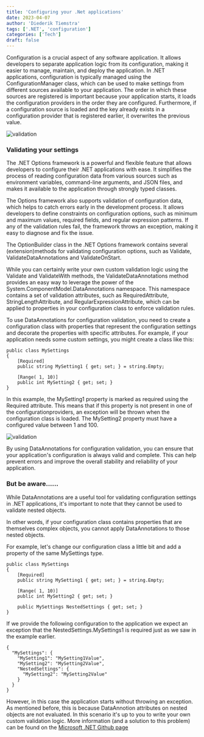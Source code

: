 ```yaml
---
title: 'Configuring your .Net applications'
date: 2023-04-07
author: 'Diederik Tiemstra'
tags: ['.NET', 'configuration']
categories: ['Tech']
draft: false
---
```


Configuration is a crucial aspect of any software application. It allows developers to separate application logic from its configuration, making it easier to manage, maintain, and deploy the application. In .NET applications, configuration is typically managed using the ConfigurationManager class, which can be used to make settings from different sources available to your application. The order in which these sources are registered is important because your application starts, it loads the configuration providers in the order they are configured. Furthermore, if a configuration source is loaded and the key already exists in a configuration provider that is registered earlier, it overwrites the previous value.

![validation](/blog/img/configuration/providers.png)

### Validating your settings

The .NET Options framework is a powerful and flexible feature that allows developers to configure their .NET applications with ease. It simplifies the process of reading configuration data from various sources such as environment variables, command-line arguments, and JSON files, and makes it available to the application through strongly typed classes.

The Options framework also supports validation of configuration data, which helps to catch errors early in the development process. It allows developers to define constraints on configuration options, such as minimum and maximum values, required fields, and regular expression patterns. If any of the validation rules fail, the framework throws an exception, making it easy to diagnose and fix the issue.

The OptionBuilder class in the .NET Options framework contains several (extension)methods for validating configuration options, such as Validate, ValidateDataAnnotations and ValidateOnStart.

While you can certainly write your own custom validation logic using the Validate and ValidateWith methods, the ValidateDataAnnotations method provides an easy way to leverage the power of the System.ComponentModel.DataAnnotations namespace. This namespace contains a set of validation attributes, such as RequiredAttribute, StringLengthAttribute, and RegularExpressionAttribute, which can be applied to properties in your configuration class to enforce validation rules.

To use DataAnnotations for configuration validation, you need to create a configuration class with properties that represent the configuration settings and decorate the properties with specific attributes. For example, if your application needs some custom settings, you might create a class like this:

```
public class MySettings
{
    [Required]
    public string MySetting1 { get; set; } = string.Empty;

    [Range( 1, 10)]
    public int MySetting2 { get; set; }
}
```

In this example, the MySetting1 property is marked as required using the Required attribute. This means that if this property is not present in one of the configurationproviders, an exception will be thrown when the configuration class is loaded. The MySetting2 property must have a configured value between 1 and 100.

![validation](/blog/img/configuration/data-annotations.png)

By using DataAnnotations for configuration validation, you can ensure that your application's configuration is always valid and complete. This can help prevent errors and improve the overall stability and reliability of your application.

### But be aware......

While DataAnnotations are a useful tool for validating configuration settings in .NET applications, it's important to note that they cannot be used to validate nested objects.

In other words, if your configuration class contains properties that are themselves complex objects, you cannot apply DataAnnotations to those nested objects.

For example, let's change our configuration class a little bit and add a property of the same MySettings type.

```
public class MySettings
{
    [Required]
    public string MySetting1 { get; set; } = string.Empty;

    [Range( 1, 10)]
    public int MySetting2 { get; set; }

    public MySettings NestedSettings { get; set; }
}
```

If we provide the following configuration to the application we expect an exception that the NestedSettings.MySettings1 is required just as we saw in the example earlier.

```
{
  "MySettings": {
    "MySetting1": "MySetting1Value",
    "MySetting2": "MySetting2Value",
    "NestedSettings": {
      "MySetting2": "MySetting2Value"
    }
  }
}
```

However, in this case the application starts without throwing an exception. As mentioned before, this is because DataAnnotion attributes on nested objects are not evaluated.
In this scenario it's up to you to write your own custom validation logic. More information (and a solution to this problem) can be found on the [Microsoft .NET Github page](https://github.com/dotnet/runtime/issues/36093)
